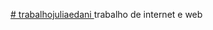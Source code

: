 <a href="https://junegrao.github.io/trabalhojuliaedani/"> # trabalhojuliaedani </a>
trabalho de internet e web
